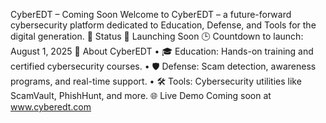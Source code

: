 CyberEDT – Coming Soon
Welcome to CyberEDT – a future-forward cybersecurity platform dedicated to Education, Defense, and Tools for the digital generation.
🚧 Status
🚀 Launching Soon
🕒 Countdown to launch: August 1, 2025
🔰 About CyberEDT
•	🎓 Education: Hands-on training and certified cybersecurity courses.
•	🛡️ Defense: Scam detection, awareness programs, and real-time support.
•	🛠️ Tools: Cybersecurity utilities like ScamVault, PhishHunt, and more.
🌐 Live Demo
Coming soon at www.cyberedt.com
